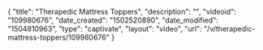 {
    "title": "Therapedic Mattress Toppers",
    "description": "",
    "videoid": "109980676",
    "date_created": "1502520890",
    "date_modified": "1504810963",
    "type": "captivate",
    "layout": "video",
    "url": "\/v\/therapedic-mattress-toppers\/109980676"
}